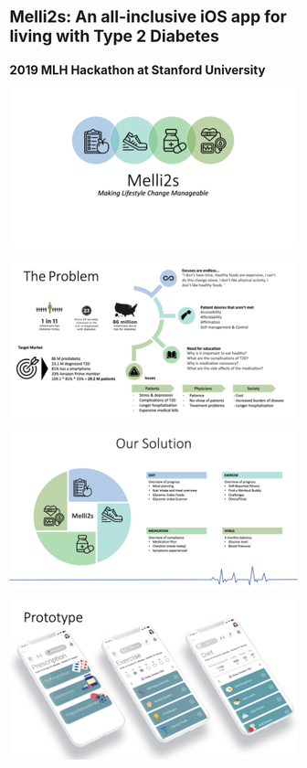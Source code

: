 # Melli2s: An all-inclusive iOS app for living with Type 2 Diabetes
## 2019 MLH Hackathon at Stanford University


<a target="_blank"><img src="https://raw.githubusercontent.com/ctlong12/Stanford-Health-Hackathon/master/images/title-screen.png" border="0" alt="Fuzzy Logic"></a>


<a target="_blank"><img src="https://raw.githubusercontent.com/ctlong12/Stanford-Health-Hackathon/master/images/problem.png" border="0" alt="Fuzzy Logic"></a>



<a target="_blank"><img src="https://raw.githubusercontent.com/ctlong12/Stanford-Health-Hackathon/master/images/solution.png" border="0" alt="Fuzzy Logic"></a>



<a target="_blank"><img src="https://raw.githubusercontent.com/ctlong12/Stanford-Health-Hackathon/master/images/prototype.png" border="0" alt="Fuzzy Logic"></a>
